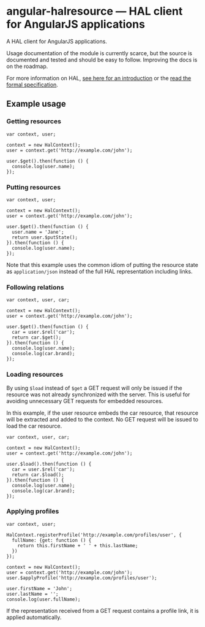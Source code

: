 # angular-halresource — HAL client for AngularJS applications

A HAL client for AngularJS applications.

Usage documentation of the module is currently scarce, but the source is
documented and tested and should be easy to follow. Improving the docs is on
the roadmap.

For more information on HAL, [see here for an introduction](http://stateless.co/hal_specification.html)
or the [read the formal specification](http://tools.ietf.org/html/draft-kelly-json-hal).


## Example usage

### Getting resources

    var context, user;
    
    context = new HalContext();
    user = context.get('http://example.com/john');
    
    user.$get().then(function () {
      console.log(user.name);
    });


### Putting resources

    var context, user;
    
    context = new HalContext();
    user = context.get('http://example.com/john');
    
    user.$get().then(function () {
      user.name = 'Jane';
      return user.$putState();
    }).then(function () {
      console.log(user.name);
    });

Note that this example uses the common idiom of putting the resource state as
`application/json` instead of the full HAL representation including links.


### Following relations

    var context, user, car;
    
    context = new HalContext();
    user = context.get('http://example.com/john');
    
    user.$get().then(function () {
      car = user.$rel('car');
      return car.$get();
    }).then(function () {
      console.log(user.name);
      console.log(car.brand);
    });


### Loading resources

By using `$load` instead of `$get` a GET request will only be issued if the
resource was not already synchronized with the server. This is useful for
avoiding unnecessary GET requests for embedded resources.

In this example, if the user resource embeds the car resource, that resource
will be extracted and added to the context. No GET request will be issued to
load the car resource.

    var context, user, car;
    
    context = new HalContext();
    user = context.get('http://example.com/john');
    
    user.$load().then(function () {
      car = user.$rel('car');
      return car.$load();
    }).then(function () {
      console.log(user.name);
      console.log(car.brand);
    });


### Applying profiles

    var context, user;
    
    HalContext.registerProfile('http://example.com/profiles/user', {
      fullName: {get: function () {
        return this.firstName + ' ' + this.lastName;
      })
    });

    context = new HalContext();
    user = context.get('http://example.com/john');
    user.$applyProfile('http://example.com/profiles/user');
    
    user.firstName = 'John';
    user.lastName = '';
    console.log(user.fullName);

If the representation received from a GET request contains a profile link, it is
applied automatically.
